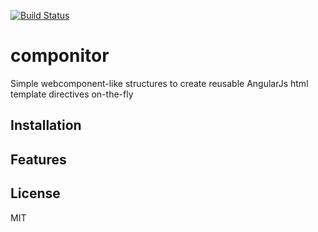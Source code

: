 
[![Build Status](https://secure.travis-ci.org/reko/componitor.png)](https://travis-ci.org/reko/componitor)

# componitor

  Simple webcomponent-like structures to create reusable AngularJs html template directives on-the-fly

## Installation



## Features

   

## License

  MIT
